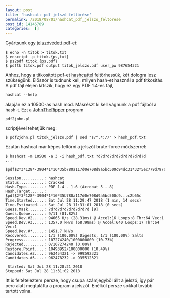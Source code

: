 ```yaml
---
layout: post
title: 'hashcat: pdf jelszó feltörése'
permalink: /2018/08/01/hashcat_pdf_jelszo_feltorese
post_id: 14146789
categories:  []
---
```


Gyártsunk egy 
[jelszóvédett pdf](https://commandlineblog.melda.info/2015/11/20/pdf_jelszovedelem)-et:

```
$ echo -n titok > titok.txt
$ enscript -p titok.{ps,txt}
$ ps2pdf titok.{ps,pdf}
$ pdftk titok.pdf output titok_jelszo.pdf user_pw 987654321
```

Ahhoz, hogy a titkosított pdf-et 
[hashcattel](https://commandlineblog.melda.info/2018/07/29/hashcat) feltörhessük, két dologra lesz szükségünk. Először is tudnunk kell, milyen hash-et használ a pdf titkosítás. A pdf fájl elején látszik, hogy ez egy PDF 1.4-es fájl, 
```
hashcat --help
```
 alapján ez a 10500-as hash mód. Másrészt ki kell vágnunk a pdf fájlból a hash-t. Ezt a 
[JohnTheRipper](https://github.com/magnumripper/JohnTheRipper) program 
```
pdf2john.pl
```
 scriptjével tehetjük meg:

```
$ pdf2john.pl titok_jelszo.pdf | sed "s/^.*://" > hash_pdf.txt
```

Ezután hashcat már képes feltörni a jelszót brute-force módszerrel:

```
$ hashcat -m 10500 -a 3 -i hash_pdf.txt ?d?d?d?d?d?d?d?d?d?d?d
...

$pdf$2*3*128*-3904*1*16*35b780a117d0e708d9a5bc500c94dc31*32*5ec779d797699b837f97b6f33418f45400000000000000000000000000000000*32*240ab525f81f9d2851d51f167d556bb19f5bae85a6ca52e8c98a90fa98c2b65c:987654321
 
Session..........: hashcat
Status...........: Cracked
Hash.Type........: PDF 1.4 - 1.6 (Acrobat 5 - 8)
Hash.Target......: $pdf$2*3*128*-3904*1*16*35b780a117d0e708d9a5bc500c9...c2b65c
Time.Started.....: Sat Jul 28 11:29:47 2018 (1 min, 14 secs)
Time.Estimated...: Sat Jul 28 11:31:01 2018 (0 secs)
Guess.Mask.......: ?d?d?d?d?d?d?d?d?d [9]
Guess.Queue......: 9/11 (81.82%)
Speed.Dev.#2.....: 94665 H/s (28.31ms) @ Accel:16 Loops:8 Thr:64 Vec:1
Speed.Dev.#3.....: 1357.0 kH/s (68.98ms) @ Accel:640 Loops:17 Thr:64 Vec:1
Speed.Dev.#*.....: 1451.7 kH/s
Recovered........: 1/1 (100.00%) Digests, 1/1 (100.00%) Salts
Progress.........: 107274240/1000000000 (10.73%)
Rejected.........: 0/107274240 (0.00%)
Restore.Point....: 10493952/100000000 (10.49%)
Candidates.#2....: 963454321 -> 999592321
Candidates.#3....: 962478232 -> 935512321

 Started: Sat Jul 28 11:28:21 2018
Stopped: Sat Jul 28 11:31:02 2018
```

Itt is feltételeztem persze, hogy csupa számjegyből állt a jelszó, így pár perc alatt megtalálta a program a jelszót. Enélkül persze sokkal tovább tartott volna.

 